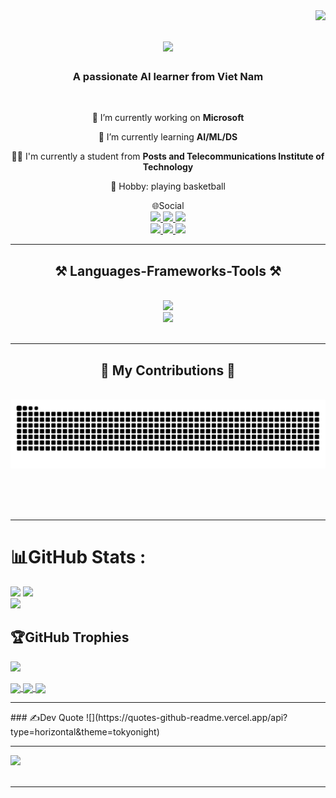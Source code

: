 <img align="right" src="https://visitor-badge.laobi.icu/badge?page_id=salesp07.salesp07" />

<h1 align="center">
    <img src="https://readme-typing-svg.herokuapp.com/?font=Righteous&size=35&center=true&vCenter=true&width=500&height=70&duration=4000&lines=Hi+There!+👋;+I'm+Hieu+Vu!;" />
</h1>

<h3 align="center">A passionate AI learner from Viet Nam</h3>

<br/>

<div align="center">
 
 🔭 I’m currently working on **Microsoft**
 
 🌱 I’m currently learning **AI/ML/DS**

 👨‍🎓 I'm currently a student from **Posts and Telecommunications Institute of Technology**

 🏀 Hobby: playing basketball


 </div>
 
<div align="center"> 🌐Social <br/>
  <a href="mailto:vhieu4344@gmail.com">
    <img src="https://img.shields.io/badge/Gmail-333333?style=for-the-badge&logo=gmail&logoColor=red" />
  </a>
  <a href="https://www.linkedin.com/in/hi%E1%BA%BFu-v%C5%A9-%C4%91%C3%ACnh-45739b284/" target="_blank">
    <img src="https://img.shields.io/badge/LinkedIn-0077B5?style=for-the-badge&logo=linkedin&logoColor=white" target="_blank" />
  </a>
  <a href="https://www.facebook.com/profile.php?id=100021483982083" target="_blank">
     <img src="https://img.shields.io/badge/Messenger-00B2FF?style=for-the-badge&logo=messenger&logoColor=white" target="_blank" /> <!-- sqlite, safari, google-chrome are other good icon options -->
    <br/>
      <a href="https://www.facebook.com/profile.php?id=100021483982083" target="_blank">
    <img src="https://img.shields.io/badge/Facebook-1877F2?style=for-the-badge&logo=facebook&logoColor=white" target="_blank" />
  </a>
      <a href="https://www.instagram.com/_vdh437_/" target="_blank">
    <img src="https://img.shields.io/badge/Instagram-E4405F?style=for-the-badge&logo=instagram&logoColor=white" target="_blank" />
  </a>
      <a href="https://github.com/Hieuvu4438" target="_blank">
    <img src="https://img.shields.io/badge/GitHub-100000?style=for-the-badge&logo=github&logoColor=white" target="_blank" />
  </a>
  </a>
</div>

 <hr/>
 
<h2 align="center">⚒️ Languages-Frameworks-Tools ⚒️</h2>
<br/>
<div align="center">
    <img src="https://skillicons.dev/icons?i=cpp,c,dart,python,java,mysql,r,kotlin" /> <br/>
    <img src="https://skillicons.dev/icons?i=github,discord,instagram,linkedin,notion,vscode,flutter" /><br>
</div>

<br/>
<hr/>

<div align="center">
  <h2>🐍 My Contributions 🐍</h2>
  <br>
  <img alt="snake eating my contributions" src="https://raw.githubusercontent.com/Hieuvu4438/Hieuvu4438/output/github-contribution-grid-snake.svg" />
  
  
  <br/><br/><br/>
</div>

<hr/>

</div>

# 📊GitHub Stats :
![](https://github-readme-stats.vercel.app/api?username=Hieuvu4438&theme=radical&hide_border=false&include_all_commits=false&count_private=false)
![](https://github-readme-streak-stats.herokuapp.com/?user=Hieuvu4438&theme=radical&hide_border=false)<br/>
![](https://github-readme-stats.vercel.app/api/top-langs/?username=Hieuvu4438&theme=radical&hide_border=false&include_all_commits=false&count_private=false&layout=compact)

## 🏆GitHub Trophies
![](https://github-trophies.vercel.app/?username=Hieuvu4438&theme=radical&no-frame=false&no-bg=false&margin-w=4)

<a href="https://github.com/Hieuvu4438/Code-C">
  <!-- Change the `github-readme-stats.anuraghazra1.vercel.app` to `github-readme-stats.vercel.app`  -->
  <img align="center" src="https://github-readme-stats.anuraghazra1.vercel.app/api/pin/?username=Hieuvu4438&repo=Code-C&theme=merko" />
</a>

<a href="https://github.com/Hieuvu4438/CODE-PTIT-CPP">
  <!-- Change the `github-readme-stats.anuraghazra1.vercel.app` to `github-readme-stats.vercel.app`  -->
  <img align="center" src="https://github-readme-stats.anuraghazra1.vercel.app/api/pin/?username=Hieuvu4438&repo=CODE-PTIT-CPP&theme=radical" />
</a>

<a href="https://github.com/Hieuvu4438/Hieuvu4438">
  <!-- Change the `github-readme-stats.anuraghazra1.vercel.app` to `github-readme-stats.vercel.app`  -->
  <img align="center" src="https://github-readme-stats.anuraghazra1.vercel.app/api/pin/?username=Hieuvu4438&repo=Hieuvu4438&theme=gruvbox" />
</a>
<hr/>
### ✍️Dev Quote
![](https://quotes-github-readme.vercel.app/api?type=horizontal&theme=tokyonight)

---
[![](https://visitcount.itsvg.in/api?id=Hieuvu4438&icon=0&color=0)](https://visitcount.itsvg.in)
<br/><br/>

<hr/>

<br/>
